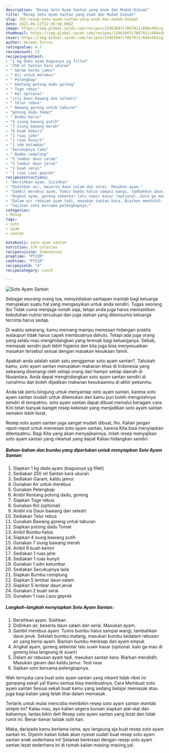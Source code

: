 ```yaml
---
description: "Resep Soto Ayam Santan yang enak dan Mudah Dibuat"
title: "Resep Soto Ayam Santan yang enak dan Mudah Dibuat"
slug: 382-resep-soto-ayam-santan-yang-enak-dan-mudah-dibuat
date: 2021-04-22T22:36:56.898Z
image: https://img-global.cpcdn.com/recipes/12463687c7067911/680x482cq70/soto-ayam-santan-foto-resep-utama.jpg
thumbnail: https://img-global.cpcdn.com/recipes/12463687c7067911/680x482cq70/soto-ayam-santan-foto-resep-utama.jpg
cover: https://img-global.cpcdn.com/recipes/12463687c7067911/680x482cq70/soto-ayam-santan-foto-resep-utama.jpg
author: Herman Torres
ratingvalue: 4.7
reviewcount: 13
recipeingredient:
- "1 kg dada ayam bagusnya yg fillet"
- "250 ml Santan kara ukuran"
- " Garam kaldu jamur"
- " Air untuk merebus"
- " Pelengkap"
- " Kentang potong dadu goreng"
- " Toge rebus"
- " Kol optional"
- "iris Daun bawang dan seledri"
- " Telur rebus"
- " Bawang goreng untuk taburan"
- "potong dadu Tomat"
- " Bumbu halus"
- "4 siung bawang putih"
- "7 siung bawang merah"
- "8 buah kemiri"
- "1 ruas jahe"
- "1 ruas kunyit"
- "1 sdm ketumbar"
- "Secukupnya lada"
- " Bumbu cemplung"
- "5 lembar daun salam"
- "5 lembar daun jeruk"
- "2 buah serai"
- "1 ruas Laos geprek"
recipeinstructions:
- "Bersihkan ayam. Sisihkan"
- "Didihkan air, beserta daun salam dan serai. Masukan ayam."
- "Sambil merebus ayam. Tumis bumbu halus sampai wangi, tambahkan daun jeruk. Setelah bumbu matang, masukan bumbu kedalam rebusan air yang berisi ayam. Biarkan bumbu meresap dan ayam empuk"
- "Angkat ayam, goreng sebentar lalu suwir kasar (optional..kalo ga mau di goreng bisa langsung di suwir)"
- "Dalam air rebusan ayam tadi, masukan santan kara. Biarkan mendidih. Masukan garam dan kaldu jamur. Test rasa"
- "Sajikan soto bersama pelengkapnya."
categories:
- Resep
tags:
- soto
- ayam
- santan

katakunci: soto ayam santan 
nutrition: 174 calories
recipecuisine: Indonesian
preptime: "PT22M"
cooktime: "PT51M"
recipeyield: "4"
recipecategory: Lunch

---
```



![Soto Ayam Santan](https://img-global.cpcdn.com/recipes/12463687c7067911/680x482cq70/soto-ayam-santan-foto-resep-utama.jpg)

Sebagai seorang orang tua, menyediakan santapan mantab bagi keluarga merupakan suatu hal yang mengasyikan untuk anda sendiri. Tugas seorang ibu Tidak cuma menjaga rumah saja, tetapi anda juga harus memastikan kebutuhan nutrisi tercukupi dan juga olahan yang dikonsumsi keluarga tercinta harus sedap.

Di waktu  sekarang, kamu memang mampu memesan hidangan praktis walaupun tidak harus capek membuatnya dahulu. Tetapi ada juga orang yang selalu mau menghidangkan yang terenak bagi keluarganya. Sebab, memasak sendiri jauh lebih higienis dan kita juga bisa menyesuaikan masakan tersebut sesuai dengan masakan kesukaan famili. 



Apakah anda adalah salah satu penggemar soto ayam santan?. Tahukah kamu, soto ayam santan merupakan makanan khas di Indonesia yang sekarang disenangi oleh setiap orang dari hampir setiap daerah di Nusantara. Anda dapat menghidangkan soto ayam santan sendiri di rumahmu dan boleh dijadikan makanan kesukaanmu di akhir pekanmu.

Anda tak perlu bingung untuk menyantap soto ayam santan, karena soto ayam santan mudah untuk ditemukan dan kamu pun boleh mengolahnya sendiri di tempatmu. soto ayam santan dapat dibuat memalui beragam cara. Kini telah banyak banget resep kekinian yang menjadikan soto ayam santan semakin lebih lezat.

Resep soto ayam santan juga sangat mudah dibuat, lho. Kalian jangan repot-repot untuk memesan soto ayam santan, karena Kita bisa menyiapkan ditempatmu. Bagi Kita yang akan menyajikannya, inilah resep menyajikan soto ayam santan yang nikamat yang dapat Kalian hidangkan sendiri.

<!--inarticleads1-->

##### Bahan-bahan dan bumbu yang diperlukan untuk menyiapkan Soto Ayam Santan:

1. Siapkan 1 kg dada ayam (bagusnya yg fillet)
1. Sediakan 250 ml Santan kara ukuran
1. Sediakan  Garam, kaldu jamur
1. Gunakan  Air untuk merebus
1. Gunakan  Pelengkap
1. Ambil  Kentang potong dadu, goreng
1. Siapkan  Toge rebus
1. Gunakan  Kol (optional)
1. Ambil iris Daun bawang dan seledri
1. Sediakan  Telur rebus
1. Gunakan  Bawang goreng untuk taburan
1. Siapkan potong dadu Tomat
1. Ambil  Bumbu halus
1. Siapkan 4 siung bawang putih
1. Gunakan 7 siung bawang merah
1. Ambil 8 buah kemiri
1. Sediakan 1 ruas jahe
1. Sediakan 1 ruas kunyit
1. Gunakan 1 sdm ketumbar
1. Sediakan Secukupnya lada
1. Siapkan  Bumbu cemplung
1. Siapkan 5 lembar daun salam
1. Siapkan 5 lembar daun jeruk
1. Gunakan 2 buah serai
1. Gunakan 1 ruas Laos geprek




<!--inarticleads2-->

##### Langkah-langkah menyiapkan Soto Ayam Santan:

1. Bersihkan ayam. Sisihkan
1. Didihkan air, beserta daun salam dan serai. Masukan ayam.
1. Sambil merebus ayam. Tumis bumbu halus sampai wangi, tambahkan daun jeruk. Setelah bumbu matang, masukan bumbu kedalam rebusan air yang berisi ayam. Biarkan bumbu meresap dan ayam empuk
1. Angkat ayam, goreng sebentar lalu suwir kasar (optional..kalo ga mau di goreng bisa langsung di suwir)
1. Dalam air rebusan ayam tadi, masukan santan kara. Biarkan mendidih. Masukan garam dan kaldu jamur. Test rasa
1. Sajikan soto bersama pelengkapnya.




Wah ternyata cara buat soto ayam santan yang nikamt tidak ribet ini gampang sekali ya! Kamu semua bisa membuatnya. Cara Membuat soto ayam santan Sesuai sekali buat kamu yang sedang belajar memasak atau juga bagi kalian yang telah lihai dalam memasak.

Tertarik untuk mulai mencoba membikin resep soto ayam santan mantab simple ini? Kalau mau, ayo kalian segera buruan siapkan alat-alat dan bahannya, lantas bikin deh Resep soto ayam santan yang lezat dan tidak rumit ini. Benar-benar taidak sulit kan. 

Maka, daripada kamu berlama-lama, ayo langsung aja buat resep soto ayam santan ini. Dijamin kalian tiidak akan nyesel sudah buat resep soto ayam santan enak sederhana ini! Selamat berkreasi dengan resep soto ayam santan lezat sederhana ini di rumah kalian masing-masing,ya!.

